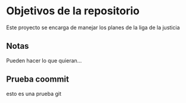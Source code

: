 # Objetivos de la repositorio

Este proyecto se encarga de manejar los planes de la liga de la justicia


## Notas
Pueden hacer lo que quieran...

## Prueba coommit
esto es una prueba git

